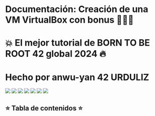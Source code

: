 # Documentación: Creación de una VM VirtualBox con bonus 👩🏻‍💻

# 💥 El mejor tutorial de BORN TO BE ROOT 42 global 2024 🔥

# Hecho por anwu-yan 42 URDULIZ


<img src="https://img.shields.io/badge/42-%23000000.svg?&style=for-the-badge&logo=42&logoColor=white" /> <img src="https://img.shields.io/badge/macos-%23000000.svg?&style=for-the-badge&logo=macos&logoColor=white" /> <img src="https://img.shields.io/badge/markdown-%23000000.svg?&style=for-the-badge&logo=markdown&logoColor=white" /> <img src="https://img.shields.io/badge/github-%23181717.svg?&style=for-the-badge&logo=github&logoColor=white" /> <img src="https://img.shields.io/badge/virtualbox-%23183A61.svg?&style=for-the-badge&logo=virtualbox&logoColor=white" /> <img src="https://img.shields.io/badge/debian-%23A81D33.svg?&style=for-the-badge&logo=debian&logoColor=white" /> <img src="https://img.shields.io/badge/wordpress-%2321759B.svg?&style=for-the-badge&logo=wordpress&logoColor=white" /> 


## ⭐ Tabla de contenidos ⭐

